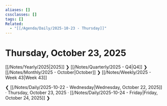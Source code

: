 ```yaml
---
aliases: []
cssclasses: []
tags: []
Related:
  - "[[/Agenda/Daily/2025-10-23 - Thursday]]"
---
```

# Thursday, October 23, 2025

[[/Notes/Yearly/2025|2025]] ❯ [[/Notes/Quarterly/2025 - Q4|Q4]] ❯ [[/Notes/Monthly/2025 - October|October]] ❯ [[/Notes/Weekly/2025 - Week 43|Week 43]]

❮ [[/Notes/Daily/2025-10-22 - Wednesday|Wednesday, October 22, 2025]] · Thursday, October 23, 2025 · [[/Notes/Daily/2025-10-24 - Friday|Friday, October 24, 2025]] ❯


